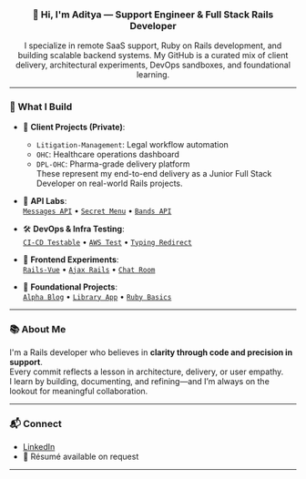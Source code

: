 <h3 align="center">👋 Hi, I'm Aditya — Support Engineer & Full Stack Rails Developer</h3>

<p align="center">
I specialize in remote SaaS support, Ruby on Rails development, and building scalable backend systems.  
My GitHub is a curated mix of client delivery, architectural experiments, DevOps sandboxes, and foundational learning.  
</p>

---

### 🔧 What I Build
- 💼 **Client Projects (Private)**:  
  - `Litigation-Management`: Legal workflow automation  
  - `OHC`: Healthcare operations dashboard  
  - `DPL-OHC`: Pharma-grade delivery platform  
  These represent my end-to-end delivery as a Junior Full Stack Developer on real-world Rails projects.

- 🔌 **API Labs**:  
  [`Messages API`](https://github.com/AdityaChavan2681/Messages-api) • [`Secret Menu`](https://github.com/AdityaChavan2681/Secret-menu-api) • [`Bands API`](https://github.com/AdityaChavan2681/Bands-Api)

- 🛠️ **DevOps & Infra Testing**:  
  [`CI-CD Testable`](https://github.com/AdityaChavan2681/CI-CD-Testable) • [`AWS Test`](https://github.com/AdityaChavan2681/AWS-Test) • [`Typing Redirect`](https://github.com/AdityaChavan2681/typing-redirect)

- 🎨 **Frontend Experiments**:  
  [`Rails-Vue`](https://github.com/AdityaChavan2681/Rails-Vue) • [`Ajax Rails`](https://github.com/AdityaChavan2681/Ajax-rails) • [`Chat Room`](https://github.com/AdityaChavan2681/Chat-room)

- 📘 **Foundational Projects**:  
  [`Alpha Blog`](https://github.com/AdityaChavan2681/alpha-blog) • [`Library App`](https://github.com/AdityaChavan2681/Library-App) • [`Ruby Basics`](https://github.com/AdityaChavan2681/Ruby-basics)

---

### 📚 About Me
I'm a Rails developer who believes in **clarity through code and precision in support**.  
Every commit reflects a lesson in architecture, delivery, or user empathy.  
I learn by building, documenting, and refining—and I’m always on the lookout for meaningful collaboration.

---

### 📬 Connect
- [LinkedIn](https://www.linkedin.com/in/aditya-atul-chavan-59bb06157)
- 🧾 Résumé available on request

---
